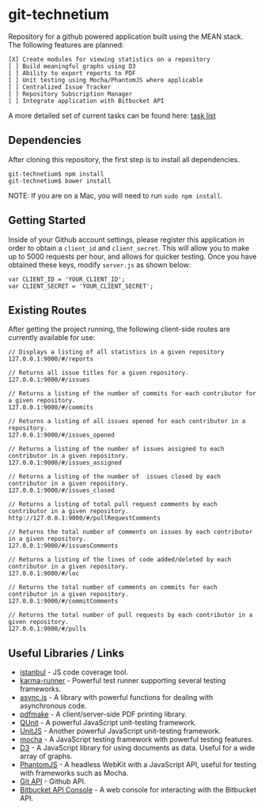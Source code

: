 git-technetium
==============

Repository for a github powered application built using the MEAN stack. The following features are planned:

    [X] Create modules for viewing statistics on a repository 
    [ ] Build meaningful graphs using D3 
    [ ] Ability to export reports to PDF
    [ ] Unit testing using Mocha/PhantomJS where applicable
    [ ] Centralized Issue Tracker
    [ ] Repository Subscription Manager
    [ ] Integrate application with Bitbucket API

A more detailed set of current tasks can be found here: [task list](https://github.com/DrkSephy/git-technetium/blob/master/notes/tasks.txt)


Dependencies
------------

After cloning this repository, the first step is to install all dependencies. 

    git-technetium$ npm install
    git-technetium$ bower install

NOTE: If you are on a Mac, you will need to run `sudo npm install`. 

Getting Started
---------------

Inside of your Github account settings, please register this application in order to obtain a 
`client_id` and `client_secret`. This will allow you to make up to 5000 requests per hour, and
allows for quicker testing. Once you have obtained these keys, modify `server.js` as shown below:

    var CLIENT_ID = 'YOUR_CLIENT_ID';
    var CLIENT_SECRET = 'YOUR_CLIENT_SECRET';


Existing Routes
---------------

After getting the project running, the following client-side routes are currently available for use: 
    
    // Displays a listing of all statistics in a given repository
    127.0.0.1:9000/#/reports

    // Returns all issue titles for a given repository.
    127.0.0.1:9000/#/issues

    // Returns a listing of the number of commits for each contributor for a given repository.
    127.0.0.1:9000/#/commits

    // Returns a listing of all issues opened for each contributor in a repository.
    127.0.0.1:9000/#/issues_opened

    // Returns a listing of the number of issues assigned to each contributor in a given repository.
    127.0.0.1:9000/#/issues_assigned

    // Returns a listing of the number of  issues closed by each contributor in a given repository.
    127.0.0.1:9000/#/issues_closed

    // Returns a listing of total pull request comments by each contributor in a given repository.
    http://127.0.0.1:9000/#/pullRequestComments

    // Returns the total number of comments on issues by each contributor in a given repository.
    127.0.0.1:9000/#/issuesComments

    // Returns a listing of the lines of code added/deleted by each contributor in a given repository.
    127.0.0.1:9000/#/loc

    // Returns the total number of comments on commits for each contributor in a given repository.
    127.0.0.1:9000/#/commitComments

    // Returns the total number of pull requests by each contributor in a given repository.
    127.0.0.1:9000/#/pulls


Useful Libraries / Links
------------------------

* [istanbul](https://github.com/gotwarlost/istanbul) - JS code coverage tool. 
* [karma-runner](https://github.com/karma-runner/karma) - Powerful test runner supporting several testing frameworks.
* [async.js](https://github.com/caolan/async) - A library with powerful functions for dealing with asynchronous code.
* [pdfmake](http://pdfmake.org/#/) - A client/server-side PDF printing library.
* [QUnit](http://qunitjs.com/) - A powerful JavaScript unit-testing framework.
* [UnitJS](http://unitjs.com/) - Another powerful JavaScript unit-testing framework. 
* [mocha](http://visionmedia.github.io/mocha/) - A JavaScript testing framework with powerful testing features. 
* [D3](http://d3js.org/) - A JavaScript library for using documents as data. Useful for a wide array of graphs.
* [PhantomJS](http://phantomjs.org/) - A headless WebKit with a JavaScript API, useful for testing with frameworks such as Mocha.
* [Git API](https://developer.github.com/v3/) - Github API.
* [Bitbucket API Console](http://restbrowser.bitbucket.org/) - A web console for interacting with the Bitbucket API.


